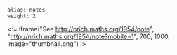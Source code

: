 ````
alias: notes
weight: 2
````

<:= iframe("See http://nrich.maths.org/1954/note", "http://nrich.maths.org/1954/note?mobile=1", 700, 1000, image="thumbnail.png") :>